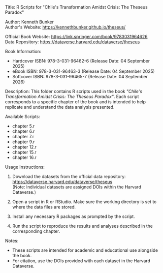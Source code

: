 Title: R Scripts for "Chile's Transformation Amidst Crisis: The Theseus Paradox"

Author: Kenneth Bunker  
Author's Website: https://kennethbunker.github.io/theseus/  

Official Book Website: https://link.springer.com/book/9783031964626  
Data Repository: https://dataverse.harvard.edu/dataverse/theseus  

Book Information:
- Hardcover ISBN: 978-3-031-96462-6 (Release Date: 04 September 2025)
- eBook ISBN: 978-3-031-96463-3 (Release Date: 04 September 2025)
- Softcover ISBN: 978-3-031-96465-7 (Release Date: 04 September 2026)

Description:
This folder contains R scripts used in the book *"Chile's Transformation Amidst Crisis: The Theseus Paradox"*. Each script corresponds to a specific chapter of the book and is intended to help replicate and understand the data analysis presented.

Available Scripts:
- chapter 5.r  
- chapter 6.r  
- chapter 7.r  
- chapter 9.r  
- chapter 12.r  
- chapter 15.r  
- chapter 16.r  

Usage Instructions:
1. Download the datasets from the official data repository:  
   https://dataverse.harvard.edu/dataverse/theseus  
   (Note: Individual datasets are assigned DOIs within the Harvard Dataverse.)

2. Open a script in R or RStudio. Make sure the working directory is set to where the data files are stored.

3. Install any necessary R packages as prompted by the script.

4. Run the script to reproduce the results and analyses described in the corresponding chapter.

Notes:
- These scripts are intended for academic and educational use alongside the book.
- For citation, use the DOIs provided with each dataset in the Harvard Dataverse.

